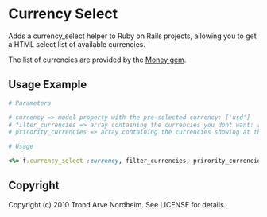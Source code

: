 # Currency Select

Adds a currency_select helper to Ruby on Rails projects, allowing you to get a HTML select list of available currencies.

The list of currencies are provided by the [Money gem](http://money.rubyforge.org/).

## Usage Example

```ruby
# Parameters

# currency => model property with the pre-selected currency: ['usd']
# filter_currencies => array containing the currencies you dont want: ['btn']
# prirority_currencies => array containing the currencies showing at the top: ['usd','eur','gbp']
```

```ruby
# Usage

<%= f.currency_select :currency, filter_currencies, prirority_currencies, hash_options, hash_html_options %>
```

## Copyright

Copyright (c) 2010 Trond Arve Nordheim. See LICENSE for details.
